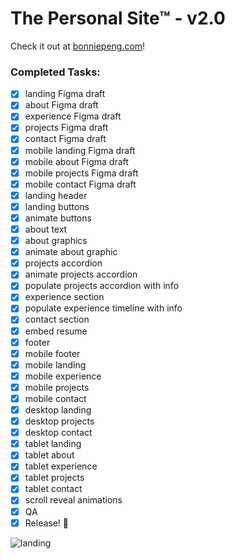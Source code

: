 # The Personal Site™ - v2.0

Check it out at [bonniepeng.com](https://www.bonniepeng.com/)!

### Completed Tasks:

- [x] landing Figma draft
- [x] about Figma draft
- [x] experience Figma draft
- [x] projects Figma draft
- [x] contact Figma draft
- [x] mobile landing Figma draft
- [x] mobile about Figma draft
- [x] mobile projects Figma draft
- [x] mobile contact Figma draft
- [x] landing header
- [x] landing buttons
- [x] animate buttons
- [x] about text
- [x] about graphics
- [x] animate about graphic
- [x] projects accordion
- [x] animate projects accordion
- [x] populate projects accordion with info
- [x] experience section
- [x] populate experience timeline with info
- [x] contact section
- [x] embed resume
- [x] footer
- [x] mobile footer
- [x] mobile landing
- [x] mobile experience
- [x] mobile projects
- [x] mobile contact
- [x] desktop landing
- [x] desktop projects
- [x] desktop contact
- [x] tablet landing
- [x] tablet about
- [x] tablet experience
- [x] tablet projects
- [x] tablet contact
- [x] scroll reveal animations
- [x] QA
- [x] Release! 🎉

![landing](https://user-images.githubusercontent.com/64988958/126887197-b9df0c91-6aee-402a-ae39-7adf49881941.png)
